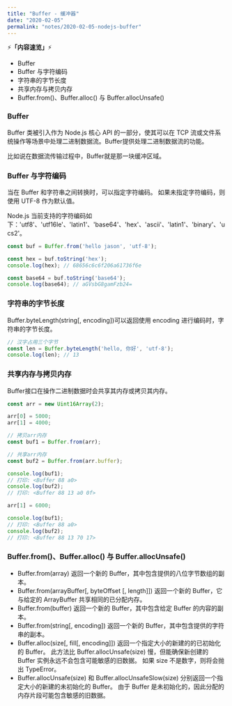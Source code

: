 ```yaml
---
title: "Buffer - 缓冲器"
date: "2020-02-05"
permalink: "notes/2020-02-05-nodejs-buffer"
---
```


⚡<strong>「内容速览」</strong>⚡

- Buffer
- Buffer 与字符编码
- 字符串的字节长度
- 共享内存与拷贝内存
- Buffer.from()、Buffer.alloc() 与 Buffer.allocUnsafe()

### Buffer
Buffer 类被引入作为 Node.js 核心 API 的一部分，使其可以在 TCP 流或文件系统操作等场景中处理二进制数据流。Buffer提供处理二进制数据流的功能。

比如说在数据流传输过程中，Buffer就是那一块缓冲区域。


### Buffer 与字符编码
当在 Buffer 和字符串之间转换时，可以指定字符编码。 如果未指定字符编码，则使用 UTF-8 作为默认值。

Node.js 当前支持的字符编码如下：'utf8'、'utf16le'、'latin1'、'base64'、'hex'、'ascii'、'latin1'、'binary'、'ucs2'。

```js
const buf = Buffer.from('hello jason', 'utf-8');

const hex = buf.toString('hex');
console.log(hex); // 68656c6c6f206a61736f6e

const base64 = buf.toString('base64');
console.log(base64); // aGVsbG8gamFzb24=
```

### 字符串的字节长度

Buffer.byteLength(string[, encoding])可以返回使用 encoding 进行编码时，字符串的字节长度。

```js
// 汉字占用三个字节
const len = Buffer.byteLength('hello, 你好', 'utf-8');
console.log(len); // 13
```

### 共享内存与拷贝内存
Buffer接口在操作二进制数据时会共享其内存或拷贝其内存。

```js
const arr = new Uint16Array(2);

arr[0] = 5000;
arr[1] = 4000;

// 拷贝arr内存
const buf1 = Buffer.from(arr);

// 共享arr内存
const buf2 = Buffer.from(arr.buffer);

console.log(buf1);
// 打印: <Buffer 88 a0>
console.log(buf2);
// 打印: <Buffer 88 13 a0 0f>

arr[1] = 6000;

console.log(buf1);
// 打印: <Buffer 88 a0>
console.log(buf2);
// 打印: <Buffer 88 13 70 17>
```


### Buffer.from()、Buffer.alloc() 与 Buffer.allocUnsafe()

- Buffer.from(array) 返回一个新的 Buffer，其中包含提供的八位字节数组的副本。
- Buffer.from(arrayBuffer[, byteOffset [, length]]) 返回一个新的 Buffer，它与给定的 ArrayBuffer 共享相同的已分配内存。
- Buffer.from(buffer) 返回一个新的 Buffer，其中包含给定 Buffer 的内容的副本。
- Buffer.from(string[, encoding]) 返回一个新的 Buffer，其中包含提供的字符串的副本。
- Buffer.alloc(size[, fill[, encoding]]) 返回一个指定大小的新建的的已初始化的 Buffer。 此方法比 Buffer.allocUnsafe(size) 慢，但能确保新创建的 Buffer 实例永远不会包含可能敏感的旧数据。 如果 size 不是数字，则将会抛出 TypeError。
- Buffer.allocUnsafe(size) 和 Buffer.allocUnsafeSlow(size) 分别返回一个指定大小的新建的未初始化的 Buffer。 由于 Buffer 是未初始化的，因此分配的内存片段可能包含敏感的旧数据。